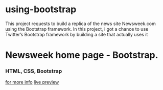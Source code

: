 # using-bootstrap
This project requests to build a replica of the news site Newsweek.com using the Bootstrap framework.
In this project, i got a chance to use Twitter’s Bootstrap framework by building a site that actually uses it

# Newsweek home page -  Bootstrap.
### HTML, CSS, Bootstrap
[for more info](https://www.theodinproject.com/courses/html5-and-css3/lessons/css-frameworks-like-bootstrap-and-foundation)
[live preview](https://github.com/lhscar56/using-bootstrap)





